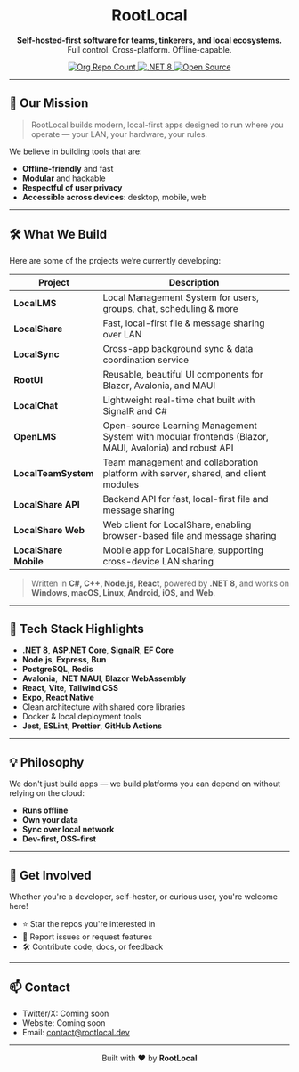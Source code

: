<!-- RootLocal GitHub Organization README -->

<h1 align="center">
  RootLocal
</h1>

<p align="center">
  <strong>Self-hosted-first software for teams, tinkerers, and local ecosystems.</strong><br>
  Full control. Cross-platform. Offline-capable.
</p>

<p align="center">
  <a href="https://github.com/orgs/RootLocalOpen/repositories">
    <img alt="Org Repo Count" src="https://img.shields.io/badge/repos-dynamic-lightgrey?style=flat-square">
  </a>
  <a href="https://dotnet.microsoft.com/en-us/">
    <img alt=".NET 8" src="https://img.shields.io/badge/.NET-8-blueviolet?logo=dotnet&logoColor=white&style=flat-square">
  </a>
  <a href="https://github.com/RootLocalOpen">
    <img alt="Open Source" src="https://img.shields.io/badge/license-MIT-green?style=flat-square">
  </a>
</p>

---

## 🚀 Our Mission

> RootLocal builds modern, local-first apps designed to run where you operate — your LAN, your hardware, your rules.

We believe in building tools that are:
- **Offline-friendly** and fast
- **Modular** and hackable
- **Respectful of user privacy**
- **Accessible across devices**: desktop, mobile, web

---

## 🛠️ What We Build

Here are some of the projects we’re currently developing:

| Project                | Description                                                                 |
|------------------------|-----------------------------------------------------------------------------|
| **LocalLMS**           | Local Management System for users, groups, chat, scheduling & more           |
| **LocalShare**         | Fast, local-first file & message sharing over LAN                            |
| **LocalSync**          | Cross-app background sync & data coordination service                        |
| **RootUI**             | Reusable, beautiful UI components for Blazor, Avalonia, and MAUI             |
| **LocalChat**          | Lightweight real-time chat built with SignalR and C#                         |
| **OpenLMS**            | Open-source Learning Management System with modular frontends (Blazor, MAUI, Avalonia) and robust API |
| **LocalTeamSystem**    | Team management and collaboration platform with server, shared, and client modules |
| **LocalShare API**     | Backend API for fast, local-first file and message sharing                   |
| **LocalShare Web**     | Web client for LocalShare, enabling browser-based file and message sharing    |
| **LocalShare Mobile**  | Mobile app for LocalShare, supporting cross-device LAN sharing               |

> Written in **C#, C++, Node.js, React**, powered by **.NET 8**, and works on **Windows, macOS, Linux, Android, iOS, and Web**.

---

## 🧰 Tech Stack Highlights

- **.NET 8**, **ASP.NET Core**, **SignalR**, **EF Core**
- **Node.js**, **Express**, **Bun**
- **PostgreSQL**, **Redis**
- **Avalonia**, **.NET MAUI**, **Blazor WebAssembly**
- **React**, **Vite**, **Tailwind CSS**
- **Expo**, **React Native**
- Clean architecture with shared core libraries
- Docker & local deployment tools
- **Jest**, **ESLint**, **Prettier**, **GitHub Actions**

---

## 💡 Philosophy

We don't just build apps — we build platforms you can depend on without relying on the cloud:

- **Runs offline**
- **Own your data**
- **Sync over local network**
- **Dev-first, OSS-first**

---

## 🤝 Get Involved

Whether you're a developer, self-hoster, or curious user, you're welcome here!

- ⭐ Star the repos you're interested in
- 🐛 Report issues or request features
- 🛠️ Contribute code, docs, or feedback

---

## 📫 Contact

- Twitter/X: Coming soon
- Website: Coming soon
- Email: contact@rootlocal.dev

---

<p align="center">
  Built with ❤️ by <strong>RootLocal</strong>
</p>
